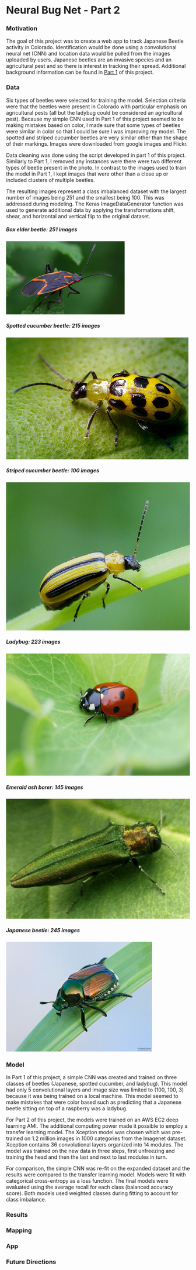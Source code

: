# Neural Bug Net - Part 2

### Motivation

The goal of this project was to create a web app to track Japanese Beetle activity in Colorado. Identification would be done using a convolutional neural net (CNN) and location data would be pulled from the images uploaded by users. Japanese beetles are an invasive species and an agricultural pest and so there is interest in tracking their spread. Additional background information can be found in [Part 1](https://github.com/Milliemonster/Neural_Bug_Net_Part1) of this project.

### Data
Six types of beetles were selected for training the model. Selection criteria were that the beetles were present in Colorado with particular emphasis on agricultural pests (all but the ladybug could be considered an agricultural pest). Because my simple CNN used in Part 1 of this project seemed to be making mistakes based on color, I made sure that some types of beetles were similar in color so that I could be sure I was improving my model. The spotted and striped cucumber beetles are very similar other than the shape of their markings. Images were downloaded from google images and Flickr.

Data cleaning was done using the script developed in part 1 of this project. Similarly to Part 1, I removed any instances were there were two different types of beetle present in the photo. In contrast to the images used to train the model in Part 1, I kept images that were other than a close up or included clusters of multiple beetles.

The resulting images represent a class imbalanced dataset with the largest number of images being 251 and the smallest being 100. This was addressed during modeling. The Keras ImageDataGenerator function was used to generate additional data by applying the transformations shift, shear, and horizontal and vertical flip to the original dataset.

##### Box elder beetle: 251 images
![img](src/static/0.png)

##### Spotted cucumber beetle: 215 images
![img](src/static/1.png)

##### Striped cucumber beetle: 100 images
![img](src/static/4.png)

##### Ladybug: 223 images
![img](src/static/3.png)

##### Emerald ash borer: 145 images
![img](src/static/2.png)

##### Japanese beetle: 245 images
![img](src/static/japanese_beetle.png)

### Model
In Part 1 of this project, a simple CNN was created and trained on three classes of beetles (Japanese, spotted cucumber, and ladybug). This model had only 5 convolutional layers and image size was limited to (100, 100, 3) because it was being trained on a local machine. This model seemed to make mistakes that were color based such as predicting that a Japanese beetle sitting on top of a raspberry was a ladybug.

For Part 2 of this project, the models were trained on an AWS EC2 deep learning AMI. The additional computing power made it possible to employ a transfer learning model. The Xception model was chosen which was pre-trained on 1.2 million images in 1000 categories from the Imagenet dataset. Xception contains 36 convolutional layers organized into 14 modules. The model was trained on the new data in three steps, first unfreezing and training the head and then the last and next to last modules in turn.

For comparison, the simple CNN was re-fit on the expanded dataset and the results were compared to the transfer learning model. Models were fit with categorical cross-entropy as a loss function. The final models were evaluated using the average recall for each class (balanced accuracy score). Both models used weighted classes during fitting to account for class imbalance.

### Results

### Mapping

### App

### Future Directions
